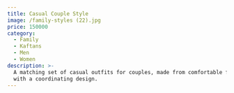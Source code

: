 ```yaml
---
title: Casual Couple Style
image: /family-styles (22).jpg
price: 150000
category:
  - Family
  - Kaftans
  - Men
  - Women
description: >-
  A matching set of casual outfits for couples, made from comfortable fabric
  with a coordinating design.
---
```


